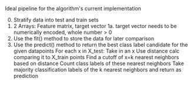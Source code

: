Ideal pipeline for the algorithm's current implementation

0. Stratify data into test and train sets
1. 2 Arrays: Feature matrix, target vector
    1a. target vector needs to be numerically encoded, whole number > 0
2. Use the fit() method to store the data for later comparison
3. Use the predict() method to return the best class label candidate for the given datapoints
    For each x in X_test:
    Take in an x
    Use distance calc comparing it to X_train points
    Find a cutoff of x=k nearest neighbors based on distance
    Count class labels of these nearest neighbors
    Take majority classification labels of the k nearest neighbors and return as prediction
